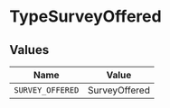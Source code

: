 # TypeSurveyOffered


## Values

| Name             | Value            |
| ---------------- | ---------------- |
| `SURVEY_OFFERED` | SurveyOffered    |
